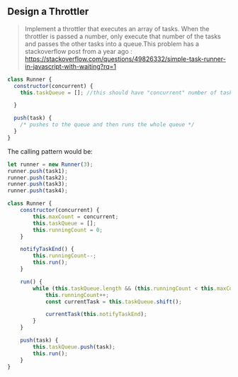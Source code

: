 ## Design a Throttler

> Implement a throttler that executes an array of tasks. When the throttler is passed a number, only execute that number of the tasks and passes the other tasks into a queue.This problem has a stackoverflow post from a year ago : https://stackoverflow.com/questions/49826332/simple-task-runner-in-javascript-with-waiting?rq=1

```js
class Runner {
  constructor(concurrent) {
    this.taskQueue = []; //this should have "concurrent" number of tasks running at any given time

  }

  push(task) {
    /* pushes to the queue and then runs the whole queue */
  }
}
```
The calling pattern would be:
```js
let runner = new Runner(3);
runner.push(task1);
runner.push(task2);
runner.push(task3);
runner.push(task4);
```

```js
class Runner {
	constructor(concurrent) {
		this.maxCount = concurrent;
		this.taskQueue = [];
		this.runningCount = 0;
	}

	notifyTaskEnd() {
		this.runningCount--;
		this.run();
	}

	run() {
		while (this.taskQueue.length && (this.runningCount < this.maxCount)) {
			this.runningCount++;
			const currentTask = this.taskQueue.shift();

			currentTask(this.notifyTaskEnd);
		}
	}

	push(task) {
		this.taskQueue.push(task);
		this.run();
	}
}
```